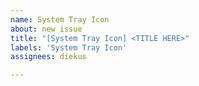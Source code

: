 ```yaml
---
name: System Tray Icon
about: new issue
title: "[System Tray Icon] <TITLE HERE>"
labels: 'System Tray Icon'
assignees: diekus

---
```

